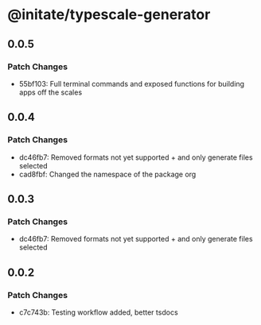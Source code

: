 # @initate/typescale-generator

## 0.0.5

### Patch Changes

- 55bf103: Full terminal commands and exposed functions for building apps off the scales

## 0.0.4

### Patch Changes

- dc46fb7: Removed formats not yet supported + and only generate files selected
- cad8fbf: Changed the namespace of the package org

## 0.0.3

### Patch Changes

- dc46fb7: Removed formats not yet supported + and only generate files selected

## 0.0.2

### Patch Changes

- c7c743b: Testing workflow added, better tsdocs
